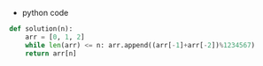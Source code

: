 - python code

```python
def solution(n):
    arr = [0, 1, 2]
    while len(arr) <= n: arr.append((arr[-1]+arr[-2])%1234567)
    return arr[n]
```

